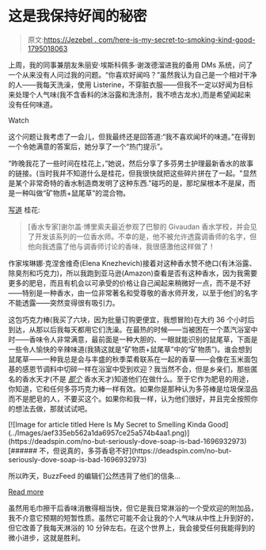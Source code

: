 # 这是我保持好闻的秘密

> 原文:[https://Jezebel . com/here-is-my-secret-to-smoking-kind-good-1795018063](https://jezebel.com/here-is-my-secret-to-smelling-kinda-good-1795018063)

上周，我的同事兼朋友朱丽安·埃斯科佩多·谢泼德溜进我的备用 DMs 系统，问了一个从来没有人问过我的问题。“你喜欢好闻吗？”虽然我认为自己是一个相对干净的人——我每天洗澡，使用 Listerine，不穿脏衣服——但我不一定以好闻为目标来处理个人气味(我不含香料的沐浴露和洗涤剂，我不喷古龙水),而是希望闻起来没有任何味道。

Watch

这个问题让我考虑了一会儿，但我最终还是回答道:“我不喜欢闻坏的味道。”在得到一个令她满意的答案后，她分享了一个“热门提示”。

“昨晚我花了一些时间在桂花上，”她说，然后分享了多芬男士护理最新香水的故事的链接。(当时我并不知道什么是桂花，但我很快就把这些碎片拼在了一起。"显然是某个非常奇特的香水制造商发明了这种东西."碰巧的是，那坨屎根本不是屎，而是一种叫做“矿物质+鼠尾草”的混合物。

[写道](https://www.fragrantica.com/news/Dove-Men-Care-Line-Minerals-Sage-9408.html) 桂花:

> [香水专家]谢尔盖·博里索夫最近参观了巴黎的 Givaudan 香水学校，并会见了开发该系列的一位香水师。不幸的是，他不被允许透露调香师的名字，但他向我透露了他与调香师讨论的香味，我很感激他这样做了！

作家埃琳娜·克涅舍维奇(Elena Knezhevich)接着对这种香水赞不绝口(有沐浴露、除臭剂和巧克力)，所以我跑到亚马逊(Amazon)查看是否有这种香水，因为我需要更多的肥皂，而且有机会以可承受的价格让自己闻起来稍微好一点，而不是不好——特别是一种香水，由一位非常著名和受尊敬的香水师开发，以至于他们的名字不能透露——突然变得很有吸引力。

这包巧克力棒(我买了六块，因为批量订购更便宜，我想冒险)在大约 36 个小时后到达，从那以后我每天都用它们洗澡。在最热的时候——当被困在一个蒸汽浴室中时——香味令人非常满意，最前面是一种大胆的、一眼就能识别的鼠尾草，下面是一些令人愉快的辛辣味道(我猜这就是“矿物质+鼠尾草”中的“矿物质”)。谁会想到鼠尾草——一种我总是会与丰盛的秋季菜肴联系在一起的香草——会像在玉米面包基的感恩节调料中切碎一样在浴室中受到欢迎？我当然不会，但是乡亲们，那些匿名的香水天才(不是 [*那个*](http://perfumegenius.org/) 香水天才)知道他们在做什么。至于它作为肥皂的用途，你知道，它和任何多芬巧克力棒一样有效。如果你是那种认为多芬棒是垃圾保湿品而不是肥皂的人，不要买这个。如果你和我一样，认为他们很好，并且完全按照你的想法去做，那就试试吧。

<aside class="sc-1rh3ayr-6 eaNzNC inset--story branded-item branded-item--deadspin" data-commerce-source="inset">[![Image for article titled Here Is My Secret to Smelling Kinda Good](../Images/aef335eb562a1da6957ce25a574b4aa1.png)](https://deadspin.com/no-but-seriously-dove-soap-is-bad-1696932973) [###### 不，但说真的，多芬香皂不好](https://deadspin.com/no-but-seriously-dove-soap-is-bad-1696932973) 

所以昨天，BuzzFeed 的编辑们公然违背了他们的信条…

[Read more](https://deadspin.com/no-but-seriously-dove-soap-is-bad-1696932973)</aside>

虽然用毛巾擦干后香味消散得相当快，但它是我日常淋浴的一个受欢迎的附加品，我不介意它预期的短暂性质。虽然它可能不会让我的个人气味从中性上升到好的，但它改善了我每天淋浴的 10 分钟左右。在这个世界上，我会接受任何我能得到的微小进步，这就是胜利。